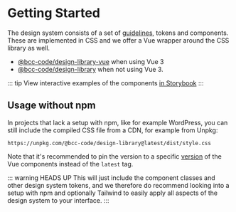 # Getting Started
The design system consists of a set of [guidelines](../guidelines.md), tokens and components. These are implemented in CSS and we offer a Vue wrapper around the CSS library as well.

- [@bcc-code/design-library-vue](./vue-components.md) when using Vue 3
- [@bcc-code/design-library](./css-library.md) when not using Vue 3.

::: tip
View interactive examples of the components [in Storybook](https://vue-components-storybook.developer.bcc.no)
:::

## Usage without npm
In projects that lack a setup with npm, like for example WordPress, you can still include the compiled CSS file from a CDN, for example from Unpkg:

```
https://unpkg.com/@bcc-code/design-library@latest/dist/style.css
```

Note that it's recommended to pin the version to a specific [version](https://github.com/bcc-code/bcc-design-library/releases) of the Vue components instead of the `latest` tag.

::: warning HEADS UP
This will just include the component classes and other design system tokens, and we therefore do recommend looking into a setup with npm and optionally Tailwind to easily apply all aspects of the design system to your interface.
:::
